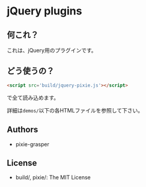 # jQuery plugins

## 何これ？
これは、jQuery用のプラグインです。

## どう使うの？
```html
<script src='build/jquery-pixie.js'></script>
```
で全て読み込めます。

詳細は`demos/`以下の各HTMLファイルを参照して下さい。

## Authors
- pixie-grasper

## License
- build/, pixie/: The MIT License
